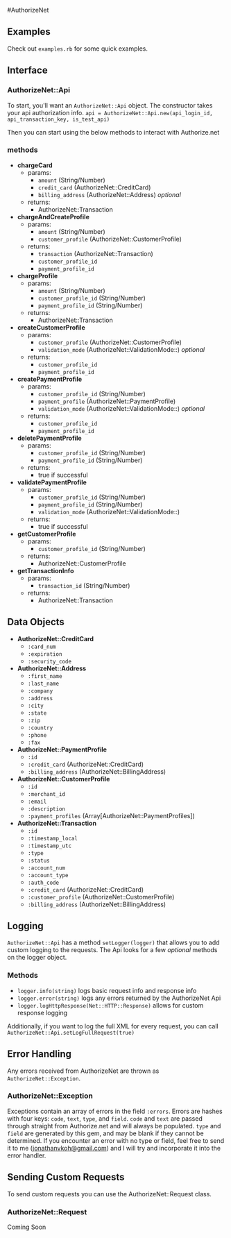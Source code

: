 #AuthorizeNet

## Examples
Check out `examples.rb` for some quick examples.

## Interface
### AuthorizeNet::Api
To start, you'll want an `AuthorizeNet::Api` object.  The constructor takes your api authorization info.
`api = AuthorizeNet::Api.new(api_login_id, api_transaction_key, is_test_api)`

Then you can start using the below methods to interact with Authorize.net

### methods
- **chargeCard**
  - params:
    - `amount` (String/Number)
    - `credit_card` (AuthorizeNet::CreditCard)
    - `billing_address` (AuthorizeNet::Address) *optional*
  - returns:
    - AuthorizeNet::Transaction
- **chargeAndCreateProfile**
  - params:
    - `amount` (String/Number)
    - `customer_profile` (AuthorizeNet::CustomerProfile)
  - returns:
    - `transaction` (AuthorizeNet::Transaction)
    - `customer_profile_id`
    - `payment_profile_id`
- **chargeProfile**
  - params:
    - `amount` (String/Number)
    - `customer_profile_id` (String/Number)
    - `payment_profile_id` (String/Number)
  - returns:
    - AuthorizeNet::Transaction
- **createCustomerProfile**
  - params:
    - `customer_profile` (AuthorizeNet::CustomerProfile)
    - `validation_mode` (AuthorizeNet::ValidationMode::) *optional*
  - returns:
    - `customer_profile_id`
    - `payment_profile_id`
- **createPaymentProfile**
  - params:
    - `customer_profile_id` (String/Number)
    - `payment_profile` (AuthorizeNet::PaymentProfile)
    - `validation_mode` (AuthorizeNet::ValidationMode::) *optional*
  - returns:
    - `customer_profile_id`
    - `payment_profile_id`
- **deletePaymentProfile**
  - params:
    - `customer_profile_id` (String/Number)
    - `payment_profile_id` (String/Number)
  - returns:
    - true if successful
- **validatePaymentProfile**
  - params:
    - `customer_profile_id` (String/Number)
    - `payment_profile_id` (String/Number)
    - `validation_mode` (AuthorizeNet::ValidationMode::)
  - returns:
    - true if successful
- **getCustomerProfile**
  - params:
    - `customer_profile_id` (String/Number)
  - returns:
    - AuthorizeNet::CustomerProfile
- **getTransactionInfo**
  - params:
    - `transaction_id` (String/Number)
  - returns:
    - AuthorizeNet::Transaction


## Data Objects
- **AuthorizeNet::CreditCard**
  - `:card_num`
  - `:expiration`
  - `:security_code`
- **AuthorizeNet::Address**
  - `:first_name`
  - `:last_name`
  - `:company`
  - `:address`
  - `:city`
  - `:state`
  - `:zip`
  - `:country`
  - `:phone`
  - `:fax`
- **AuthorizeNet::PaymentProfile**
  - `:id`
  - `:credit_card` (AuthorizeNet::CreditCard)
  - `:billing_address` (AuthorizeNet::BillingAddress)
- **AuthorizeNet::CustomerProfile**
  - `:id`
  - `:merchant_id`
  - `:email`
  - `:description`
  - `:payment_profiles` (Array[AuthorizeNet::PaymentProfiles])
- **AuthorizeNet::Transaction**
  - `:id`
  - `:timestamp_local`
  - `:timestamp_utc`
  - `:type`
  - `:status`
  - `:account_num`
  - `:account_type`
  - `:auth_code`
  - `:credit_card` (AuthorizeNet::CreditCard)
  - `:customer_profile` (AuthorizeNet::CustomerProfile)
  - `:billing_address` (AuthorizeNet::BillingAddress)


## Logging
`AuthorizeNet::Api` has a method `setLogger(logger)` that allows you to add custom logging to the requests.  The Api looks for a few *optional* methods on the logger object.

### Methods
- `logger.info(string)` logs basic request info and response info
- `logger.error(string)` logs any errors returned by the AuthorizeNet Api
- `logger.logHttpResponse(Net::HTTP::Response)` allows for custom response logging

Additionally, if you want to log the full XML for every request, you can call `AuthorizeNet::Api.setLogFullRequest(true)`


## Error Handling
Any errors received from AuthorizeNet are thrown as `AuthorizeNet::Exception`.

### AuthorizeNet::Exception
Exceptions contain an array of errors in the field `:errors`.  Errors are hashes with four keys: `code`, `text`, `type`, and `field`.  `code` and `text` are passed through straight from Authorize.net and will always be populated. `type` and `field` are generated by this gem, and may be blank if they cannot be determined.  If you encounter an error with no type or field, feel free to send it to me (jonathanvkoh@gmail.com) and I will try and incorporate it into the error handler.


## Sending Custom Requests
To send custom requests you can use the AuthorizeNet::Request class.

### AuthorizeNet::Request
Coming Soon

